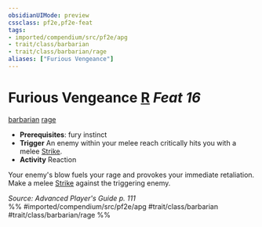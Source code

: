 ```yaml
---
obsidianUIMode: preview
cssclass: pf2e,pf2e-feat
tags:
- imported/compendium/src/pf2e/apg
- trait/class/barbarian
- trait/class/barbarian/rage
aliases: ["Furious Vengeance"]
---
```

# Furious Vengeance  [R](chapter-9-playing-the-game.md#Actions "Reaction") *Feat 16*  
[barbarian](rules/traits/barbarian.md)  [rage](rules/traits/rage.md)  

- **Prerequisites**: fury instinct
- **Trigger** An enemy within your melee reach critically hits you with a melee [Strike](strike.md).
- **Activity** Reaction

Your enemy's blow fuels your rage and provokes your immediate retaliation. Make a melee [Strike](strike.md) against the triggering enemy.

*Source: Advanced Player's Guide p. 111*  
%% #imported/compendium/src/pf2e/apg #trait/class/barbarian #trait/class/barbarian/rage %%